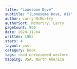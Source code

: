 ```yaml
---
title: "Lonesome Dove"
subtitle: "(Lonesome Dove, #1)"
author: Larry McMurtry
authorSort: McMurtry, Larry
pageCount: 960
date: 2020-11-04
written: 1985
stars: 4
layout: post
category: book
tags: read unreviewed western
mapping: USA, North America
---
```

